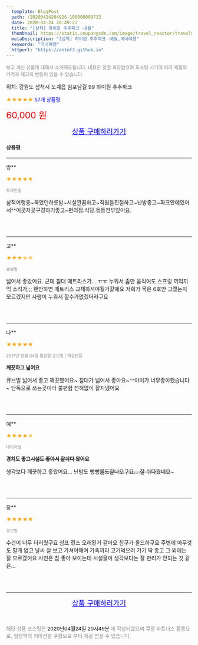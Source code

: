 ```yaml
---
  template: BlogPost
  path: /20200424204926-100000000732
  date: 2020-04-24 20:49:27
  title: "[삼척] 하이원 추추파크 ~8월"
  thumbnail: https://static.coupangcdn.com/image/travel_reactor/travelSeller/hotel/A00026061/2c4865c1-8051-4b89-92a2-479982c555fa.jpg
  metaDescription: "[삼척] 하이원 추추파크 ~8월,국내여행"
  keywords: "국내여행"
  httpurl: "https://antnf3.github.io"
---
```

  
<span style="color: #888;font-size:0.8rem">보고 계신 상품에 대해서 소개해드립니다.
내용은 일절 과장없으며 포스팅 시기에 따라 제품의 가격과 재고의 변동이 있을 수 있습니다.</span>
  
<span style="font-size: 0.9rem;">위치: 강원도 삼척시 도계읍 심포남길 99 하이원 추추파크</span>
  
<span style="color: orange;">★★★★★</span> <span style="color: blue;font-size: 0.85rem;">57개 상품평</span>
  
<span style="color: red;font-size: 1.5rem;">60,000 원</span>
  






<p align="center"><a href="http://me2.do/I5jUbdbH" style="font-size: 1.2rem; color: blue;">상품 구매하러가기</a></p>

#### 상품평
  
---
  
방**
    
<span style="color: orange;">★★★★★</span>
    
<span style="color: #888;font-size:0.7rem">트레인빌</span>
    

    
<span style="font-size: 0.9rem;">삼척여행중~묵었던하룻밤~시설깔꿈하고~직원들친절하고~난방좋고~파크안에있어서^^이곳저곳구경하기좋고~편의점.식당.등등전부있어요.</span>
    
<br>
<br>

---
  
고**
    
<span style="color: orange;">★★★☆☆</span>
    
<span style="color: #888;font-size:0.7rem">큐브빌</span>
    

    
<span style="font-size: 0.9rem;">넓어서 좋았어요.
근데 침대 매트리스가....ㅠㅠ
누워서 좀만 움직여도 스프링 끼익끼익 소리가;;;
왠만하면 매트리스 교체하셔야될거같애요
저희가 묵은 6호만 그랬는지모르겠지만
사람이 누워서 잘수가없겠더라구요</span>
    
<br>
<br>

---
  
나**
    
<span style="color: orange;">★★★★★</span>
    
<span style="color: #888;font-size:0.7rem">2017년 12월 04일 월요일 큐브빌 | 객실단품</span>
    
<span style="font-size:0.85rem">**깨끗하고 넓어요**</span>
    
<span style="font-size: 0.9rem;">큐브빌 넓어서 좋고 깨끗했어요~
침대가 넓어서 좋아요~^^아이가 너무좋아했습니다~
단독으로 쓰는곳이라 불편함 전혀없이 잘지냈어요</span>
    
<br>
<br>

---
  
예**
    
<span style="color: orange;">★★★★☆</span>
    
<span style="color: #888;font-size:0.7rem">네이처빌</span>
    
<span style="font-size:0.85rem">**경치도 좋고~~시설도 좋아서 잘쉬다 왔어요~~**</span>
    
<span style="font-size: 0.9rem;">생각보다 깨끗하고 좋았어요...
난방도 빵빵~~물도잘나오구요...
잘 쉬다왔네요~~~</span>
    
<br>
<br>

---
  
장**
    
<span style="color: orange;">★★★★★</span>
    
<span style="color: #888;font-size:0.7rem">큐브빌</span>
    

    
<span style="font-size: 0.9rem;">수건이 너무 더러웠구요
샴프 린스 오래된거 같아요
침구가 올드하구요
주변에 아무것도 할게 없고
날씨 잘 보고 가셔야해여
가족끼리 고기먹으러 가기 딱 좋고
그 외에는 잘 모르겠어요
사진은 참 좋아 보이는데
시설물이 생각보다는 잘 관리가 안되는 것 같은...</span>
    
<br>
<br>


  
---
  
<p align="center"><a href="http://me2.do/I5jUbdbH" style="font-size: 1.2rem; color: blue;">상품 구매하러가기</a></p>
  
<br>
  
<span style="font-size: 0.85rem; color: #888;">해당 상품 포스팅은 <span style="color: #000;"> 2020년04월24일 20시49분 </span> 에 작성되었으며 쿠팡 파트너스 활동으로, 일정액의 커미션을 쿠팡으로 부터 제공 받을 수 있습니다.</span>